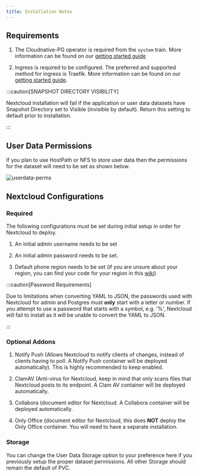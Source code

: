 ```yaml
---
title: Installation Notes
---
```


## Requirements

1. The Cloudnative-PG operator is required from the `system` train. More information can be found on our [getting started guide](/scale/guides/getting-started/#prometheus-and-cnpg-system-app-installations)

2. Ingress is required to be configured. The preferred and supported method for ingress is Traefik. More information can be
   found on our [getting started guide](/scale/guides/getting-started/#traefik-installation-for-ingress--reverse-proxy-support-with-truecharts-apps).

:::caution[SNAPSHOT DIRECTORY VISIBILITY]

Nextcloud installation will fail if the application or user data datasets have Snapshot Directory set to Visible (invisible by default). Return this setting to default prior to installation.

:::

## User Data Permissions

If you plan to use HostPath or NFS to store user data then the permissions for the dataset will need to be set as shown below.

![userdata-perms](./img/userdata-perms.png)

## Nextcloud Configurations

### Required

The following configurations must be set during initial setup in order for Nextcloud to deploy.

1. An initial admin username needs to be set

2. An initial admin password needs to be set.

3. Default phone region needs to be set (if you are unsure about your region, you can find your code for your region in this [wiki](https://en.wikipedia.org/wiki/ISO_3166-1_alpha-2#Officially_assigned_code_elements))

:::caution[Password Requirements]

Due to limitations when converting YAML to JSON, the passwords used with Nextcloud for admin and Postgres must **only** start with a letter or number. If you attempt to use a password that starts with a symbol, e.g. '%', Nextcloud will fail to install as it will be unable to convert the YAML to JSON.

:::

### Optional Addons

1. Notify Push (Allows Nextcloud to notify clients of changes, instead of clients having to poll. A Notify Push container will be deployed automatically). This is highly recommended to keep enabled.

2. ClamAV (Anti-virus for Nextcloud, keep in mind that only scans files that Nextcloud posts to its endpoint. A Clam AV container will be deployed automatically.

3. Collabora (document editor for Nextcloud. A Collabora container will be deployed automatically.

4. Only Office (document editor for Nextcloud, this does **NOT** deploy the Only Office container.
   You will need to have a separate installation.

### Storage

You can change the User Data Storage option to your preference here if you previously setup the proper dataset permissions. All other Storage should remain the default of PVC.
